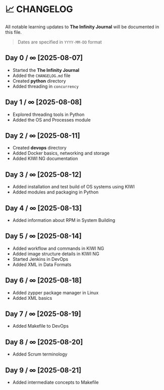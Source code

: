 # 📈 CHANGELOG

All notable learning updates to **The Infinity Journal** will be documented in this file.
> Dates are specified in `YYYY-MM-DD` format

## Day 0 / ∞ [2025-08-07]

- Started the **The Infinity Journal**
- Added the `CHANGELOG.md` file
- Created **python** directory
- Added threading in `concurrency`

## Day 1 / ∞ [2025-08-08]

- Explored threading tools in Python
- Added the OS and Processes module

## Day 2 / ∞ [2025-08-11]

- Created **devops** directory
- Added Docker basics, networking and storage
- Added KIWI NG documentation

## Day 3 / ∞ [2025-08-12]

- Added installation and test build of OS systems using KIWI
- Added modules and packaging in Python

## Day 4 / ∞ [2025-08-13]

- Added information about RPM in System Building

## Day 5 / ∞ [2025-08-14]

- Added workflow and commands in KIWI NG
- Added image structure details in KIWI NG
- Started Jenkins in DevOps
- Added XML in Data Formats

## Day 6 / ∞ [2025-08-18]

- Added zypper package manager in Linux
- Added XML basics

## Day 7 / ∞ [2025-08-19]

- Added Makefile to DevOps

## Day 8 / ∞ [2025-08-20]

- Added Scrum terminology

## Day 9 / ∞ [2025-08-21]

- Added intermediate concepts to Makefile
